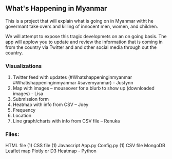 ## What's Happening in Myanmar

This is a project that will explain what is going on in Myanmar witht he govermant take overs and killing of innocent men, women, and children. 

We will attempt to expose this tragic developmets on an on going basis. The app will applow you to update and review the information that is coming in from the country via Twitter and and other social media through out the country. 

### Visualizations
1. Twitter feed with updates (#Whatshappeninginmyanmar #Whatishappeninginmyanmar #savemyanmar) - Justynn
2. Map with images – mouseover for a blurb to show up (downloaded images) - Lisa
3. Submission form  
4. Heatmap with info from CSV – Joey
5. Frequency
6. Location 
7. Line graph/charts with info from CSV file – Renuka 

### Files:
HTML file (1)
CSS file (1)
Javascript
App.py 
Config.py (1)
CSV file
MongoDB
Leaflet map
Plotly or D3 
Heatmap - Python 
